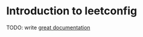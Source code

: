 # Introduction to leetconfig

TODO: write [great documentation](http://jacobian.org/writing/what-to-write/)
